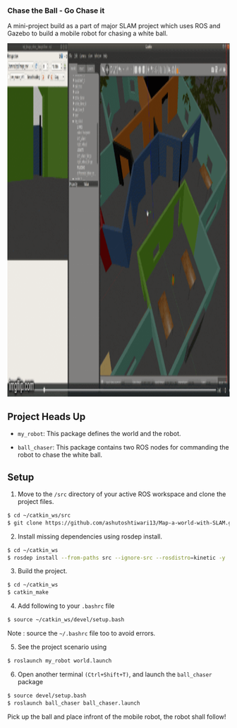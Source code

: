 ### Chase the Ball - Go Chase it

A mini-project build as a part of major SLAM project which uses ROS and Gazebo to build a mobile robot for chasing a white ball.

<p align ="center">
<img src="https://github.com/ashutoshtiwari13/Map-a-world-with-SLAM/blob/master/GochaseIt/my_ball/demo.gif" height= "800px" width="800px"/>
</p>

## Project Heads Up
- `my_robot`: This package defines the world and the robot.

- `ball_chaser`: This package contains two ROS nodes for commanding the robot to chase the white ball.

## Setup

1. Move to the `/src` directory of your active ROS workspace and clone the project files.
```sh
$ cd ~/catkin_ws/src
$ git clone https://github.com/ashutoshtiwari13/Map-a-world-with-SLAM.git
```
2. Install missing dependencies using rosdep install.
```sh
$ cd ~/catkin_ws
$ rosdep install --from-paths src --ignore-src --rosdistro=kinetic -y
```

3. Build the project.
```sh
$ cd ~/catkin_ws
$ catkin_make
```
4. Add following to your `.bashrc` file
```sh
$ source ~/catkin_ws/devel/setup.bash
```
Note : source the `~/.bashrc` file too to avoid errors.

5. See the project scenario using
```sh
$ roslaunch my_robot world.launch
```

6. Open another terminal ``(Ctrl+Shift+T)``, and launch the `ball_chaser` package
```sh
$ source devel/setup.bash
$ roslaunch ball_chaser ball_chaser.launch
```
Pick up the ball and place infront of the mobile robot, the robot shall follow!
